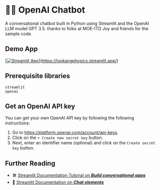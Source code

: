 # 🤖💬 OpenAI Chatbot

A conversational chatbot built in Python using Streamlit and the OpenAI LLM model GPT 3.5.
thanks to folks at MOE-ITD Joy and friends for the sample code.

## Demo App

[[![Streamlit App](https://static.streamlit.io/badges/streamlit_badge_black_white.svg)]([https://lookangphysics.streamlit.app/)](https://lookangphysics.streamlit.app/)

## Prerequisite libraries

```
streamlit
openai
```

## Get an OpenAI API key

You can get your own OpenAI API key by following the following instructions:
1. Go to https://platform.openai.com/account/api-keys.
2. Click on the `+ Create new secret key` button.
3. Next, enter an identifier name (optional) and click on the `Create secret key` button.

## Further Reading

- 🛠️ [Streamlit Documentation Tutorial on _**Build conversational apps**_](https://docs.streamlit.io/knowledge-base/tutorials/build-conversational-apps)
- 📖 [Streamlit Documentation on _**Chat elements**_](https://docs.streamlit.io/library/api-reference/chat)
